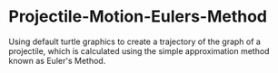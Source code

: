 # Projectile-Motion-Eulers-Method
Using default turtle graphics to create a trajectory of the graph of a projectile, which is calculated using the simple approximation method known as Euler's Method. 
